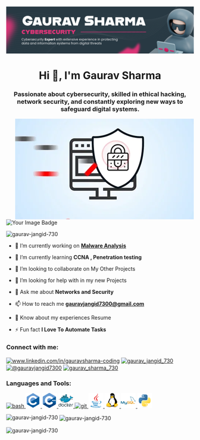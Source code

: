 ![logo](Banner.png)
<h1 align="center">Hi 👋, I'm Gaurav Sharma</h1>
<h3 align="center">Passionate about cybersecurity, skilled in ethical hacking, network security, and constantly exploring new ways to safeguard digital systems.</h3>
<img align="right" src="giphy.webp">
<img src="https://tryhackme-badges.s3.amazonaws.com/Gauravjangid.png?v=1" alt="Your Image Badge" />
<p align="left"> <img src="https://komarev.com/ghpvc/?username=gaurav-jangid-730&label=Profile%20views&color=0e75b6&style=flat" alt="gaurav-jangid-730" /> </p>

- 🔭 I’m currently working on [**Malware Analysis**](https://github.com/Gaurav-Jangid-730/Malware_Analysis_Lab.git)

- 🌱 I’m currently learning **CCNA , Penetration testing**

- 👯 I’m looking to collaborate on My Other Projects

- 🤝 I’m looking for help with in my new Projects

- 💬 Ask me about **Networks and Security**

- 📫 How to reach me **gauravjangid7300@gmail.com**

- 📄 Know about my experiences Resume

- ⚡ Fun fact **I Love To Automate Tasks**

<h3 align="left">Connect with me:</h3>
<p align="left">
<a href="https://linkedin.com/in/www.linkedin.com/in/gauravsharma-coding" target="blank"><img align="center" src="https://raw.githubusercontent.com/rahuldkjain/github-profile-readme-generator/master/src/images/icons/Social/linked-in-alt.svg" alt="www.linkedin.com/in/gauravsharma-coding" height="30" width="40" /></a>
<a href="https://instagram.com/gaurav_jangid_730" target="blank"><img align="center" src="https://raw.githubusercontent.com/rahuldkjain/github-profile-readme-generator/master/src/images/icons/Social/instagram.svg" alt="gaurav_jangid_730" height="30" width="40" /></a>
<a href="https://www.hackerrank.com/@gauravjangid7300" target="blank"><img align="center" src="https://raw.githubusercontent.com/rahuldkjain/github-profile-readme-generator/master/src/images/icons/Social/hackerrank.svg" alt="@gauravjangid7300" height="30" width="40" /></a>
<a href="https://www.leetcode.com/gaurav_sharma_730" target="blank"><img align="center" src="https://raw.githubusercontent.com/rahuldkjain/github-profile-readme-generator/master/src/images/icons/Social/leet-code.svg" alt="gaurav_sharma_730" height="30" width="40" /></a>
</p>

<h3 align="left">Languages and Tools:</h3>
<p align="left"> <a href="https://www.gnu.org/software/bash/" target="_blank" rel="noreferrer"> <img src="https://www.vectorlogo.zone/logos/gnu_bash/gnu_bash-icon.svg" alt="bash" width="40" height="40"/> </a> <a href="https://www.cprogramming.com/" target="_blank" rel="noreferrer"> <img src="https://raw.githubusercontent.com/devicons/devicon/master/icons/c/c-original.svg" alt="c" width="40" height="40"/> </a> <a href="https://www.w3schools.com/cpp/" target="_blank" rel="noreferrer"> <img src="https://raw.githubusercontent.com/devicons/devicon/master/icons/cplusplus/cplusplus-original.svg" alt="cplusplus" width="40" height="40"/> </a> <a href="https://www.docker.com/" target="_blank" rel="noreferrer"> <img src="https://raw.githubusercontent.com/devicons/devicon/master/icons/docker/docker-original-wordmark.svg" alt="docker" width="40" height="40"/> </a> <a href="https://git-scm.com/" target="_blank" rel="noreferrer"> <img src="https://www.vectorlogo.zone/logos/git-scm/git-scm-icon.svg" alt="git" width="40" height="40"/> </a> <a href="https://www.java.com" target="_blank" rel="noreferrer"> <img src="https://raw.githubusercontent.com/devicons/devicon/master/icons/java/java-original.svg" alt="java" width="40" height="40"/> </a> <a href="https://www.linux.org/" target="_blank" rel="noreferrer"> <img src="https://raw.githubusercontent.com/devicons/devicon/master/icons/linux/linux-original.svg" alt="linux" width="40" height="40"/> </a> <a href="https://www.mysql.com/" target="_blank" rel="noreferrer"> <img src="https://raw.githubusercontent.com/devicons/devicon/master/icons/mysql/mysql-original-wordmark.svg" alt="mysql" width="40" height="40"/> </a> <a href="https://www.python.org" target="_blank" rel="noreferrer"> <img src="https://raw.githubusercontent.com/devicons/devicon/master/icons/python/python-original.svg" alt="python" width="40" height="40"/> </a> </p>

<p><img align="left" src="https://github-readme-stats.vercel.app/api/top-langs?username=gaurav-jangid-730&show_icons=true&locale=en&layout=compact" alt="gaurav-jangid-730" /></p>

<p>&nbsp;<img align="center" src="https://github-readme-stats.vercel.app/api?username=gaurav-jangid-730&show_icons=true&locale=en" alt="gaurav-jangid-730" /></p>

<p><img align="center" src="https://github-readme-streak-stats.herokuapp.com/?user=gaurav-jangid-730&" alt="gaurav-jangid-730" /></p>
